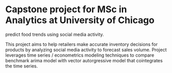 # Capstone project for MSc in Analytics at University of Chicago 

predict food trends using social media activity. 

This project aims to help retailers make accurate inventory decisions for
products by analyzing social media activity to forecast sales volume. Project leverages time series / econometrics modeling techniques to compare benchmark arima model with vector autorgressive model that cointegrates the time series. 
